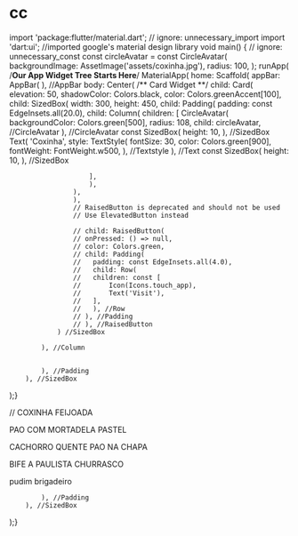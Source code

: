 # cc


import 'package:flutter/material.dart';
// ignore: unnecessary_import
import 'dart:ui';
//imported google's material design library
void main() {
// ignore: unnecessary_const
const circleAvatar = const CircleAvatar(
			 backgroundImage: AssetImage('assets/coxinha.jpg'),
					radius: 100,
					);
runApp(
	/**Our App Widget Tree Starts Here**/
	MaterialApp(
	home: Scaffold(
	appBar: AppBar(
	), //AppBar
	body: Center(
		/** Card Widget **/
		child: Card(
		elevation: 50,
		shadowColor: Colors.black,
		color: Colors.greenAccent[100],
		child: SizedBox(
			width: 300,
			height: 450,
			child: Padding(
			padding: const EdgeInsets.all(20.0),
			child: Column(
				children: [
				CircleAvatar(
					backgroundColor: Colors.green[500],
					radius: 108,
					child: circleAvatar, //CircleAvatar
				), //CircleAvatar
				const SizedBox(
					height: 10,
				), //SizedBox
				Text(
					'Coxinha',
					style: TextStyle(
					fontSize: 30,
					color: Colors.green[900],
					fontWeight: FontWeight.w500,
					), //Textstyle
				), //Text
				const SizedBox(
					height: 10,
				), //SizedBox
				
						],
						),
					),
					),
					// RaisedButton is deprecated and should not be used
					// Use ElevatedButton instead

					// child: RaisedButton(
					// onPressed: () => null,
					// color: Colors.green,
					// child: Padding(
					//	 padding: const EdgeInsets.all(4.0),
					//	 child: Row(
					//	 children: const [
					//		 Icon(Icons.touch_app),
					//		 Text('Visit'),
					//	 ],
					//	 ), //Row
					// ), //Padding
					// ), //RaisedButton
				) //SizedBox
				
			), //Column


			), //Padding
		), //SizedBox
);}




   // 
   COXINHA
   FEIJOADA 
   
   PAO COM MORTADELA 
   PASTEL 
   
   CACHORRO QUENTE
   PAO NA CHAPA 
   
   BIFE A PAULISTA 
   CHURRASCO 
   
   pudim 
   brigadeiro 
   
   
			), //Padding
		), //SizedBox
);}

